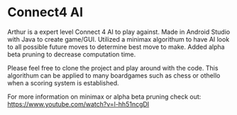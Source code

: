 # Connect4 AI

Arthur is a expert level Connect 4 AI to play against. Made in Android Studio with Java to create game/GUI. Utilized a minimax
algorithum to have AI look to all possible future moves to determine best move to make. Added alpha beta pruning to 
decrease computation time. 

Please feel free to clone the project and play around with the code. This algorithum can be applied to many boardgames such as 
chess or othello when a scoring system is established. 

For more information on minimax or alpha beta pruning check out: https://www.youtube.com/watch?v=l-hh51ncgDI
